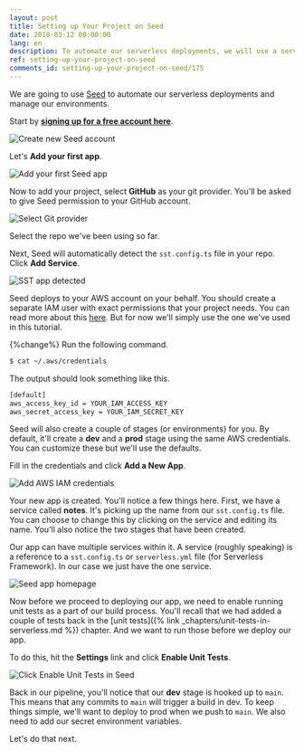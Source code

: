 ```yaml
---
layout: post
title: Setting up Your Project on Seed
date: 2018-03-12 00:00:00
lang: en
description: To automate our serverless deployments, we will use a service called Seed. We will sign up for a free account, add our project repository, and set our AWS IAM credentials.
ref: setting-up-your-project-on-seed
comments_id: setting-up-your-project-on-seed/175
---
```


We are going to use [Seed](https://seed.run) to automate our serverless deployments and manage our environments.

Start by [**signing up for a free account here**](https://console.seed.run/signup).

![Create new Seed account](/assets/part2/create-new-seed-account.png)

Let's **Add your first app**.

![Add your first Seed app](/assets/part2/add-your-first-seed-app.png)

Now to add your project, select **GitHub** as your git provider. You'll be asked to give Seed permission to your GitHub account.

![Select Git provider](/assets/part2/select-git-provider.png)

Select the repo we've been using so far.

Next, Seed will automatically detect the `sst.config.ts` file in your repo. Click **Add Service**.

![SST app detected](/assets/part2/sst-app-detected.png)

Seed deploys to your AWS account on your behalf. You should create a separate IAM user with exact permissions that your project needs. You can read more about this [here](https://seed.run/docs/customizing-your-iam-policy). But for now we'll simply use the one we've used in this tutorial.

{%change%} Run the following command.

``` bash
$ cat ~/.aws/credentials
```

The output should look something like this.

``` txt
[default]
aws_access_key_id = YOUR_IAM_ACCESS_KEY
aws_secret_access_key = YOUR_IAM_SECRET_KEY
```

Seed will also create a couple of stages (or environments) for you. By default, it'll create a **dev** and a **prod** stage using the same AWS credentials. You can customize these but we'll use the defaults.

Fill in the credentials and click **Add a New App**.

![Add AWS IAM credentials](/assets/part2/add-aws-iam-credentials.png)

Your new app is created. You'll notice a few things here. First, we have a service called **notes**. It's picking up the name from our `sst.config.ts` file. You can choose to change this by clicking on the service and editing its name.  You'll also notice the two stages that have been created.

Our app can have multiple services within it. A service (roughly speaking) is a reference to a `sst.config.ts` or `serverless.yml` file (for Serverless Framework). In our case we just have the one service.

![Seed app homepage](/assets/part2/seed-app-homepage.png)

Now before we proceed to deploying our app, we need to enable running unit tests as a part of our build process. You'll recall that we had added a couple of tests back in the [unit tests]({% link _chapters/unit-tests-in-serverless.md %}) chapter. And we want to run those before we deploy our app.

To do this, hit the **Settings** link and click **Enable Unit Tests**.

![Click Enable Unit Tests in Seed](/assets/part2/click-enable-unit-tsts-in-seed.png)

Back in our pipeline, you'll notice that our **dev** stage is hooked up to `main`. This means that any commits to `main` will trigger a build in dev. To keep things simple, we'll want to deploy to prod when we push to `main`. We also need to add our secret environment variables.

Let's do that next.

